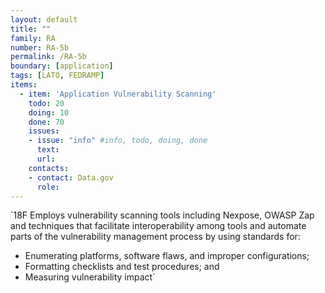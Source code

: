 ```yaml
---
layout: default
title: ""
family: RA
number: RA-5b
permalink: /RA-5b
boundary: [application]
tags: [LATO, FEDRAMP]
items:
  - item: 'Application Vulnerability Scanning'
    todo: 20
    doing: 10
    done: 70   
    issues:
    - issue: "info" #info, todo, doing, done
      text:
      url:
    contacts:
    - contact: Data.gov
      role:
---
```

`18F Employs vulnerability scanning tools including Nexpose, OWASP Zap and techniques that facilitate interoperability among tools and automate parts of the vulnerability management process by using standards for:

* Enumerating platforms, software flaws, and improper configurations;
* Formatting checklists and test procedures; and
* Measuring vulnerability impact`
